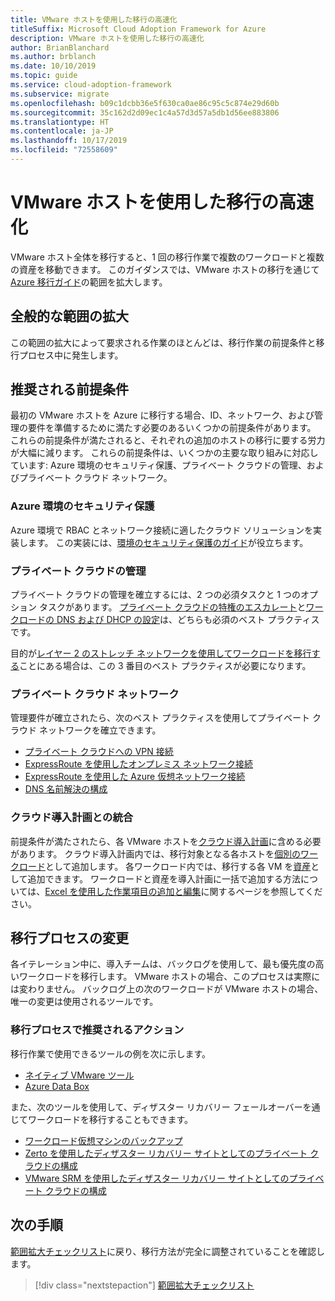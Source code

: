 ```yaml
---
title: VMware ホストを使用した移行の高速化
titleSuffix: Microsoft Cloud Adoption Framework for Azure
description: VMware ホストを使用した移行の高速化
author: BrianBlanchard
ms.author: brblanch
ms.date: 10/10/2019
ms.topic: guide
ms.service: cloud-adoption-framework
ms.subservice: migrate
ms.openlocfilehash: b09c1dcbb36e5f630ca0ae86c95c5c874e29d60b
ms.sourcegitcommit: 35c162d2d09ec1c4a57d3d57a5db1d56ee883806
ms.translationtype: HT
ms.contentlocale: ja-JP
ms.lasthandoff: 10/17/2019
ms.locfileid: "72558609"
---
```

# <a name="accelerate-migration-with-vmware-hosts"></a>VMware ホストを使用した移行の高速化

VMware ホスト全体を移行すると、1 回の移行作業で複数のワークロードと複数の資産を移動できます。 このガイダンスでは、VMware ホストの移行を通じて [Azure 移行ガイド](../azure-migration-guide/index.md)の範囲を拡大します。

## <a name="general-scope-expansion"></a>全般的な範囲の拡大

この範囲の拡大によって要求される作業のほとんどは、移行作業の前提条件と移行プロセス中に発生します。

## <a name="suggested-prerequisites"></a>推奨される前提条件

最初の VMware ホストを Azure に移行する場合、ID、ネットワーク、および管理の要件を準備するために満たす必要のあるいくつかの前提条件があります。 これらの前提条件が満たされると、それぞれの追加のホストの移行に要する労力が大幅に減ります。 これらの前提条件は、いくつかの主要な取り組みに対応しています: Azure 環境のセキュリティ保護、プライベート クラウドの管理、およびプライベート クラウド ネットワーク。

### <a name="secure-your-azure-environment"></a>Azure 環境のセキュリティ保護

Azure 環境で RBAC とネットワーク接続に適したクラウド ソリューションを実装します。 この実装には、[環境のセキュリティ保護のガイド](https://docs.microsoft.com/azure/vmware-cloudsimple/private-cloud-secure.md?toc=https://docs.microsoft.com/azure/cloud-adoption-framework/toc.json&bc=https://docs.microsoft.com/azure/cloud-adoption-framework/_bread/toc.json)が役立ちます。

### <a name="private-cloud-management"></a>プライベート クラウドの管理

プライベート クラウドの管理を確立するには、2 つの必須タスクと 1 つのオプション タスクがあります。 [プライベート クラウドの特権のエスカレート](https://docs.microsoft.com/azure/vmware-cloudsimple/escalate-privileges.md?toc=https://docs.microsoft.com/azure/cloud-adoption-framework/toc.json&bc=https://docs.microsoft.com/azure/cloud-adoption-framework/_bread/toc.json)と[ワークロードの DNS および DHCP の設定](https://docs.microsoft.com/azure/vmware-cloudsimple/dns-dhcp-setup.md?toc=https://docs.microsoft.com/azure/cloud-adoption-framework/toc.json&bc=https://docs.microsoft.com/azure/cloud-adoption-framework/_bread/toc.json)は、どちらも必須のベスト プラクティスです。

目的が[レイヤー 2 のストレッチ ネットワークを使用してワークロードを移行する](https://docs.microsoft.com/azure/vmware-cloudsimple/migration-layer-2-vpn.md?toc=https://docs.microsoft.com/azure/cloud-adoption-framework/toc.json&bc=https://docs.microsoft.com/azure/cloud-adoption-framework/_bread/toc.json)ことにある場合は、この 3 番目のベスト プラクティスが必要になります。

### <a name="private-cloud-networking"></a>プライベート クラウド ネットワーク

管理要件が確立されたら、次のベスト プラクティスを使用してプライベート クラウド ネットワークを確立できます。

- [プライベート クラウドへの VPN 接続](https://docs.microsoft.com/azure/vmware-cloudsimple/set-up-vpn.md?toc=https://docs.microsoft.com/azure/cloud-adoption-framework/toc.json&bc=https://docs.microsoft.com/azure/cloud-adoption-framework/_bread/toc.json)
- [ExpressRoute を使用したオンプレミス ネットワーク接続](https://docs.microsoft.com/azure/vmware-cloudsimple/on-premises-connection.md?toc=https://docs.microsoft.com/azure/cloud-adoption-framework/toc.json&bc=https://docs.microsoft.com/azure/cloud-adoption-framework/_bread/toc.json)
- [ExpressRoute を使用した Azure 仮想ネットワーク接続](https://docs.microsoft.com/azure/vmware-cloudsimple/azure-expressroute-connection.md?toc=https://docs.microsoft.com/azure/cloud-adoption-framework/toc.json&bc=https://docs.microsoft.com/azure/cloud-adoption-framework/_bread/toc.json)
- [DNS 名前解決の構成](https://docs.microsoft.com/azure/vmware-cloudsimple/on-premises-dns-setup.md?toc=https://docs.microsoft.com/azure/cloud-adoption-framework/toc.json&bc=https://docs.microsoft.com/azure/cloud-adoption-framework/_bread/toc.json)

### <a name="integration-with-the-cloud-adoption-plan"></a>クラウド導入計画との統合

前提条件が満たされたら、各 VMware ホストを[クラウド導入計画](../../plan/template.md)に含める必要があります。 クラウド導入計画内では、移行対象となる各ホストを[個別のワークロード](../../plan/workloads.md)として追加します。 各ワークロード内では、移行する各 VM を[資産](../../plan/workloads.md)として追加できます。 ワークロードと資産を導入計画に一括で追加する方法については、[Excel を使用した作業項目の追加と編集](https://docs.microsoft.com/azure/devops/boards/backlogs/office/bulk-add-modify-work-items-excel?view=azure-devops)に関するページを参照してください。

## <a name="migrate-process-changes"></a>移行プロセスの変更

各イテレーション中に、導入チームは、バックログを使用して、最も優先度の高いワークロードを移行します。 VMware ホストの場合、このプロセスは実際には変わりません。 バックログ上の次のワークロードが VMware ホストの場合、唯一の変更は使用されるツールです。

### <a name="suggested-action-during-the-migrate-process"></a>移行プロセスで推奨されるアクション

移行作業で使用できるツールの例を次に示します。

- [ネイティブ VMware ツール](https://docs.microsoft.com/azure/vmware-cloudsimple/migrate-workloads.md?toc=https://docs.microsoft.com/azure/cloud-adoption-framework/toc.json&bc=https://docs.microsoft.com/azure/cloud-adoption-framework/_bread/toc.json)
- [Azure Data Box](https://docs.microsoft.com/azure/vmware-cloudsimple/migration-using-azure-data-box.md?toc=https://docs.microsoft.com/azure/cloud-adoption-framework/toc.json&bc=https://docs.microsoft.com/azure/cloud-adoption-framework/_bread/toc.json)

また、次のツールを使用して、ディザスター リカバリー フェールオーバーを通じてワークロードを移行することもできます。

- [ワークロード仮想マシンのバックアップ](https://docs.microsoft.com/azure/vmware-cloudsimple/backup-workloads-veeam.md?toc=https://docs.microsoft.com/azure/cloud-adoption-framework/toc.json&bc=https://docs.microsoft.com/azure/cloud-adoption-framework/_bread/toc.json)
- [Zerto を使用したディザスター リカバリー サイトとしてのプライベート クラウドの構成](https://docs.microsoft.com/azure/vmware-cloudsimple/disaster-recovery-zerto.md?toc=https://docs.microsoft.com/azure/cloud-adoption-framework/toc.json&bc=https://docs.microsoft.com/azure/cloud-adoption-framework/_bread/toc.json)
- [VMware SRM を使用したディザスター リカバリー サイトとしてのプライベート クラウドの構成](https://docs.microsoft.com/azure/vmware-cloudsimple/disaster-recovery-site-recovery-manager.md?toc=https://docs.microsoft.com/azure/cloud-adoption-framework/toc.json&bc=https://docs.microsoft.com/azure/cloud-adoption-framework/_bread/toc.json)

## <a name="next-steps"></a>次の手順

[範囲拡大チェックリスト](./index.md)に戻り、移行方法が完全に調整されていることを確認します。

> [!div class="nextstepaction"]
> [範囲拡大チェックリスト](./index.md)
